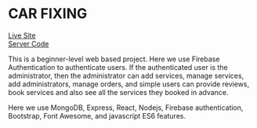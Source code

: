 # CAR FIXING

[Live Site](https://car-fixing-54441.web.app/)<br/>
[Server Code](https://github.com/niambaust17/Car-Fixing-Server.git)

This is a beginner-level web based project. Here we use Firebase Authentication to authenticate users. If the authenticated user is the administrator, then the administrator can add services, manage services, add administrators, manage orders, and simple users can provide reviews, book services and also see all the services they booked in advance.

Here we use MongoDB, Express, React, Nodejs, Firebase authentication, Bootstrap, Font Awesome, and javascript ES6 features.
